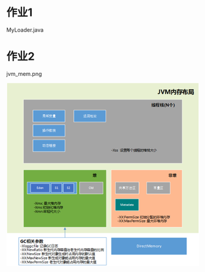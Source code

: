 # 作业1

MyLoader.java

# 作业2

jvm_mem.png

![JVM](https://github.com/chenhao07023/JAVA-01/blob/main/Week_01/image/jvm_mem.png)
